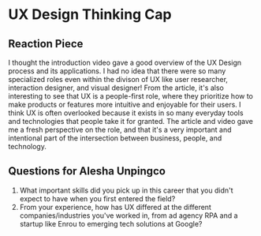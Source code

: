 # UX Design Thinking Cap

## Reaction Piece
I thought the introduction video gave a good overview of the UX Design process and its applications. I had no idea that there were so many specialized roles even within the divison of UX like user researcher, interaction designer, and visual designer! From the article, it's also interesting to see that UX is a people-first role, where they prioritize how to make products or features more intuitive and enjoyable for their users. I think UX is often overlooked because it exists in so many everyday tools and technologies that people take it for granted. The article and video gave me a fresh perspective on the role, and that it's a very important and intentional part of the intersection between business, people, and technology.

## Questions for Alesha Unpingco
1. What important skills did you pick up in this career that you didn't expect to have when you first entered the field?
2. From your experience, how has UX differed at the different companies/industries you've worked in, from ad agency RPA and a startup like Enrou to emerging tech solutions at Google?
